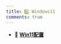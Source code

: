 ```yaml
---
title: 4️⃣ Windows11
comments: true
---
```


<div class="grid cards" markdown>

- 🐽 [__Win11配置__](./A.md)

</div>